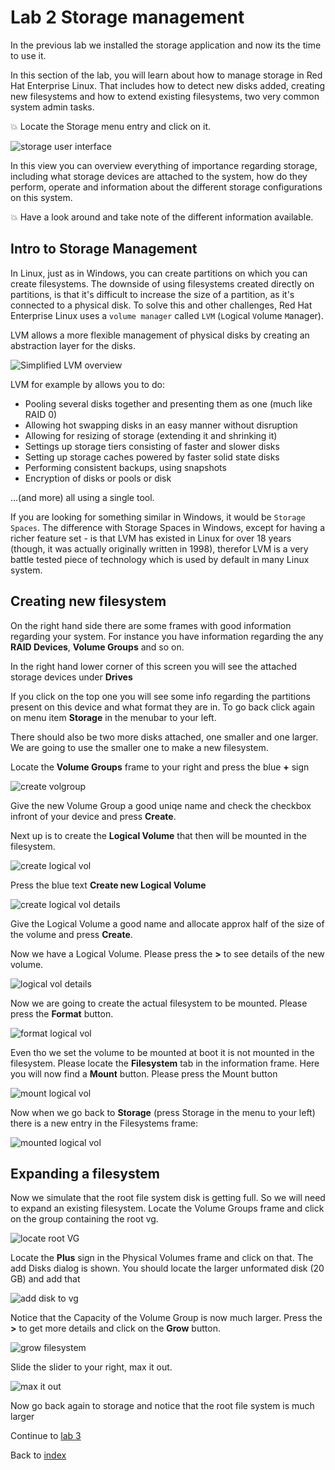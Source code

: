 # Lab 2 Storage management

In the previous lab we installed the storage application and now its the time to use it. 

In this section of the lab, you will learn about how to manage storage in Red Hat Enterprise Linux. That includes how to detect new disks added, creating new filesystems and how to extend existing filesystems, two very common system admin tasks.

:boom: Locate the Storage menu entry and click on it.

![storage user interface](images/interface_storage.png)

In this view you can overview everything of importance regarding storage, including what storage devices are attached to the system, how do they perform, operate and information about the different storage configurations on this system. 

:boom: Have a look around and take note of the different information available.

## Intro to Storage Management

In Linux, just as in Windows, you can create partitions on which you can create filesystems. The downside of using filesystems created directly on partitions, is that it's difficult to increase the size of a partition, as it's connected to a physical disk. To solve this and other challenges, Red Hat Enterprise Linux uses a ```volume manager``` called ```LVM``` (```L```ogical ```V```olume ```M```anager). 

LVM allows a more flexible management of physical disks by creating an abstraction layer for the disks.

![Simplified LVM overview](images/lvm.png)

LVM for example by allows you to do:

* Pooling several disks together and presenting them as one (much like RAID 0)
* Allowing hot swapping disks in an easy manner without disruption
* Allowing for resizing of storage (extending it and shrinking it)
* Settings up storage tiers consisting of faster and slower disks
* Setting up storage caches powered by faster solid state disks
* Performing consistent backups, using snapshots
* Encryption of disks or pools or disk

...(and more) all using a single tool.

If you are looking for something similar in Windows, it would be ```Storage Spaces```.  The difference with Storage Spaces in Windows, except for having a richer feature set - is that LVM has existed in Linux for over 18 years (though, it was actually originally written in 1998), therefor LVM is a very battle tested piece of technology which is used by default in many Linux system.

## Creating new filesystem

On the right hand side there are some frames with good information regarding your system. For instance you have information regarding the any **RAID Devices**, **Volume Groups** and so on.

In the right hand lower corner of this screen you will see the attached storage devices under **Drives**

If you click on the top one you will see some info regarding the partitions present on this device and what format they are in. To go back click again on menu item **Storage** in the menubar to your left.

There should also be two more disks attached, one smaller and one larger. We are going to use the smaller one to make a new filesystem.

Locate the **Volume Groups** frame to your right and press the blue **+** sign

![create volgroup ](images/interface_createvg.png)

Give the new Volume Group a good uniqe name and check the checkbox infront of your device and press **Create**.

Next up is to create the **Logical Volume** that then will be mounted in the filesystem.

![create logical vol ](images/interface_newlogvol.png)

Press the blue text **Create new Logical Volume**

![create logical vol details ](images/interface_createlogvol.png)

Give the Logical Volume a good name and allocate approx half of the size of the volume and press **Create**.

Now we have a Logical Volume. Please press the **>** to see details of the new volume.

![logical vol details ](images/interface_formatlv.png)

Now we are going to create the actual filesystem to be mounted. Please press the **Format** button.

![format logical vol](images/interface_formatoflv.png)

Even tho we set the volume to be mounted at boot it is not mounted in the filesystem. Please locate the **Filesystem** tab in the information frame. Here you will now find a **Mount** button. Please press the Mount button

![mount logical vol](images/interface_filesystemtab.png)

Now when we go back to **Storage** (press Storage in the menu to your left) there is a new entry in the Filesystems frame:

![mounted logical vol](images/interface_newfsadded.png)

## Expanding a filesystem

Now we simulate that the root file system disk is getting full. So we will need to expand an existing filesystem. Locate the Volume Groups frame and click on the group containing the root vg.

![locate root VG](images/interface_extendvg.png)

Locate the **Plus** sign in the Physical Volumes frame and click on that. The add Disks dialog is shown. You should locate the larger unformated disk (20 GB) and add that

![add disk to vg](images/interface_adddiskvg.png)

Notice that the Capacity of the Volume Group is now much larger. Press the **>** to get more details and click on the **Grow** button.

![grow filesystem](images/interface_growxfsvol.png)

Slide the slider to your right, max it out.

![max it out](images/interface_growslider.png)

Now go back again to storage and notice that the root file system is much larger

Continue to [lab 3](lab3.md)

Back to [index](thews.md)